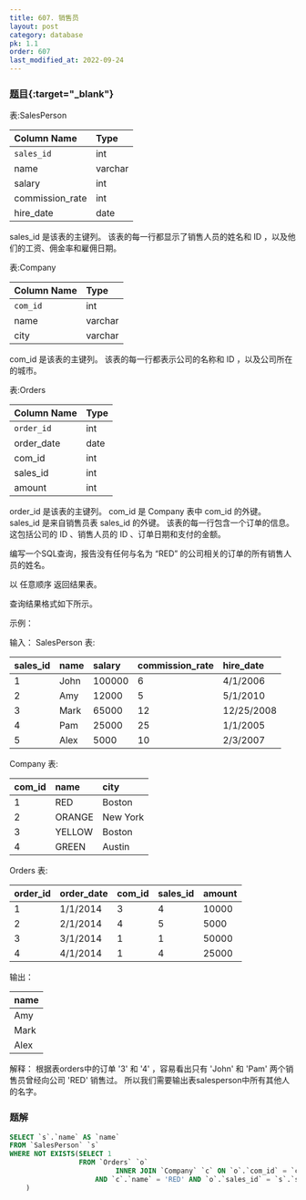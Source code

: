 ```yaml
---
title: 607. 销售员
layout: post
category: database
pk: 1.1
order: 607
last_modified_at: 2022-09-24
---
```


### [题目](https://leetcode-cn.com/problems/sales-person/){:target="_blank"}

表:SalesPerson

| Column Name     | Type    |
|:---|:---|
| `sales_id`        | int     |
| name            | varchar |
| salary          | int     |
| commission_rate | int     |
| hire_date       | date    |

sales_id 是该表的主键列。
该表的每一行都显示了销售人员的姓名和 ID ，以及他们的工资、佣金率和雇佣日期。


表:Company

| Column Name | Type    |
|:---|:---|
| `com_id`      | int     |
| name        | varchar |
| city        | varchar |

com_id 是该表的主键列。
该表的每一行都表示公司的名称和 ID ，以及公司所在的城市。


表:Orders

| Column Name | Type |
|:---|:---|
| `order_id`    | int  |
| order_date  | date |
| com_id      | int  |
| sales_id    | int  |
| amount      | int  |

order_id 是该表的主键列。
com_id 是 Company 表中 com_id 的外键。
sales_id 是来自销售员表 sales_id 的外键。
该表的每一行包含一个订单的信息。这包括公司的 ID 、销售人员的 ID 、订单日期和支付的金额。


编写一个SQL查询，报告没有任何与名为 “RED” 的公司相关的订单的所有销售人员的姓名。

以 任意顺序 返回结果表。

查询结果格式如下所示。



示例：

输入：
SalesPerson 表:

| sales_id | name | salary | commission_rate | hire_date  |
|:---|:---|:---|:---|:---|
| 1        | John | 100000 | 6               | 4/1/2006   |
| 2        | Amy  | 12000  | 5               | 5/1/2010   |
| 3        | Mark | 65000  | 12              | 12/25/2008 |
| 4        | Pam  | 25000  | 25              | 1/1/2005   |
| 5        | Alex | 5000   | 10              | 2/3/2007   |

Company 表:

| com_id | name   | city     |
|:---|:---|:---|
| 1      | RED    | Boston   |
| 2      | ORANGE | New York |
| 3      | YELLOW | Boston   |
| 4      | GREEN  | Austin   |

Orders 表:

| order_id | order_date | com_id | sales_id | amount |
|:---|:---|:---|:---|:---|
| 1        | 1/1/2014   | 3      | 4        | 10000  |
| 2        | 2/1/2014   | 4      | 5        | 5000   |
| 3        | 3/1/2014   | 1      | 1        | 50000  |
| 4        | 4/1/2014   | 1      | 4        | 25000  |

输出：

| name |
|:---|
| Amy  |
| Mark |
| Alex |

解释：
根据表orders中的订单 '3' 和 '4' ，容易看出只有 'John' 和 'Pam' 两个销售员曾经向公司 'RED' 销售过。
所以我们需要输出表salesperson中所有其他人的名字。

### 题解

```sql
SELECT `s`.`name` AS `name`
FROM `SalesPerson` `s`
WHERE NOT EXISTS(SELECT 1
                 FROM `Orders` `o`
                          INNER JOIN `Company` `c` ON `o`.`com_id` = `c`.`com_id`
                     AND `c`.`name` = 'RED' AND `o`.`sales_id` = `s`.`sales_id`
    )
```